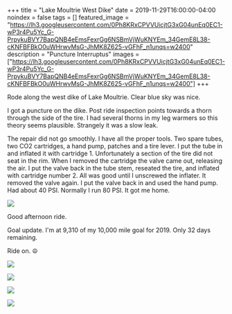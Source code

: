 +++
title =  "Lake Moultrie West Dike"
date = 2019-11-29T16:00:00-04:00
noindex = false
tags = []
featured_image = "https://lh3.googleusercontent.com/0Ph8KRxCPVVUicjtG3xG04unEq0EC1-wP3r4Pu5Yc_G-PrpykuBVY7BapQNB4eEmsFexrGg6NSBmVjWuKNYEm_34GemE8L38-cKNFBFBkO0uWHrwvMsG-JhMK8Z625-vGFhF_n1unqs=w2400"
description = "Puncture Interruptus"
images = ["https://lh3.googleusercontent.com/0Ph8KRxCPVVUicjtG3xG04unEq0EC1-wP3r4Pu5Yc_G-PrpykuBVY7BapQNB4eEmsFexrGg6NSBmVjWuKNYEm_34GemE8L38-cKNFBFBkO0uWHrwvMsG-JhMK8Z625-vGFhF_n1unqs=w2400"]
+++

Rode along the west dike of Lake Moultrie. Clear blue sky was nice.

I got a puncture on the dike. Post ride inspection points towards a thorn through the side of the tire. I had several thorns in my leg warmers so this theory seems plausible. Strangely it was a slow leak.

The repair did not go smoothly. I have all the proper tools. Two spare tubes, two CO2 cartridges, a hand pump, patches and a tire lever. I put the tube in and inflated it with cartridge 1. Unfortunately a section of the tire did not seat in the rim. When I removed the cartridge the valve came out, releasing the air. I put the valve back in the tube stem, reseated the tire, and inflated with cartridge number 2. All was good until I unscrewed the inflater. It removed the valve again. I put the valve back in and used the hand pump. Had about 40 PSI. Normally I run 80 PSI. It got me home.

<a href='https://lh3.googleusercontent.com/Sw_Ji1BaE-UeM1VFqx6UV-AHsLEGeB3mdbmkQLuAoQvBM2PA_JPmpqd4DgMTW3uTPVmBbMnqMotdPru6fm6nNc0Pd5EvfMFacIUwzh6R-ll_R6DQtefY2UeCiGuum8UpD1MC8tOeHgA=w2400'><img src='https://lh3.googleusercontent.com/Sw_Ji1BaE-UeM1VFqx6UV-AHsLEGeB3mdbmkQLuAoQvBM2PA_JPmpqd4DgMTW3uTPVmBbMnqMotdPru6fm6nNc0Pd5EvfMFacIUwzh6R-ll_R6DQtefY2UeCiGuum8UpD1MC8tOeHgA=w2400'></a>

Good afternoon ride.

Goal update. I'm at 9,310 of my 10,000 mile goal for 2019. Only 32 days remaining.

Ride on. ☮

<a href='https://lh3.googleusercontent.com/uwl408pjP2n1JcLnhgF4olJpkPJwEHMaVtiszS_49Xb-VzfMo3TTYpKjOcZipSWXMgWtuGJwmWYANSzbJ4k_9l8MFQA2kESC2PLVCFRf8uuY3kv2g-wq_UywhVRiCLRcZKTgSfmjbaw=w2400'><img src='https://lh3.googleusercontent.com/uwl408pjP2n1JcLnhgF4olJpkPJwEHMaVtiszS_49Xb-VzfMo3TTYpKjOcZipSWXMgWtuGJwmWYANSzbJ4k_9l8MFQA2kESC2PLVCFRf8uuY3kv2g-wq_UywhVRiCLRcZKTgSfmjbaw=w2400'></a>

<a href='https://lh3.googleusercontent.com/0Ph8KRxCPVVUicjtG3xG04unEq0EC1-wP3r4Pu5Yc_G-PrpykuBVY7BapQNB4eEmsFexrGg6NSBmVjWuKNYEm_34GemE8L38-cKNFBFBkO0uWHrwvMsG-JhMK8Z625-vGFhF_n1unqs=w2400'><img src='https://lh3.googleusercontent.com/0Ph8KRxCPVVUicjtG3xG04unEq0EC1-wP3r4Pu5Yc_G-PrpykuBVY7BapQNB4eEmsFexrGg6NSBmVjWuKNYEm_34GemE8L38-cKNFBFBkO0uWHrwvMsG-JhMK8Z625-vGFhF_n1unqs=w2400'></a>

<a href='https://lh3.googleusercontent.com/DIEftfsv6g3dnJyRCMZvkJzGRycg5xqEmCFB-eN6ZNu3qX6qIMq1w7V_oSVptC96AcCtJz1Dfv75v5ZUk3uyt2ni2ajp33PqIR50vgJBMXDCN4ObvekwDJRbUHi1P8vP29daA5mdd3o=w2400'><img src='https://lh3.googleusercontent.com/DIEftfsv6g3dnJyRCMZvkJzGRycg5xqEmCFB-eN6ZNu3qX6qIMq1w7V_oSVptC96AcCtJz1Dfv75v5ZUk3uyt2ni2ajp33PqIR50vgJBMXDCN4ObvekwDJRbUHi1P8vP29daA5mdd3o=w2400'></a>

<a href='https://lh3.googleusercontent.com/rloQV9sogOhpZ9-VdeXVguKypure9mcSnsxlcgnpAAvTkS91X18cK_9joN871XDIea7aXkBiPjm0B_n9Xv00ZXZnKDgPSF-u3uIuOkBJjLePBnjxj984ceGuttrMFsuvvz0hy1R1xBY=w2400'><img src='https://lh3.googleusercontent.com/rloQV9sogOhpZ9-VdeXVguKypure9mcSnsxlcgnpAAvTkS91X18cK_9joN871XDIea7aXkBiPjm0B_n9Xv00ZXZnKDgPSF-u3uIuOkBJjLePBnjxj984ceGuttrMFsuvvz0hy1R1xBY=w2400'></a>
